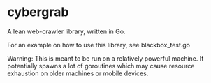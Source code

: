 # cybergrab
A lean web-crawler library, written in Go.

For an example on how to use this library, see blackbox_test.go

Warning: This is meant to be run on a relatively powerful machine. It potentially spawns a lot of goroutines
which may cause resource exhaustion on older machines or mobile devices.

